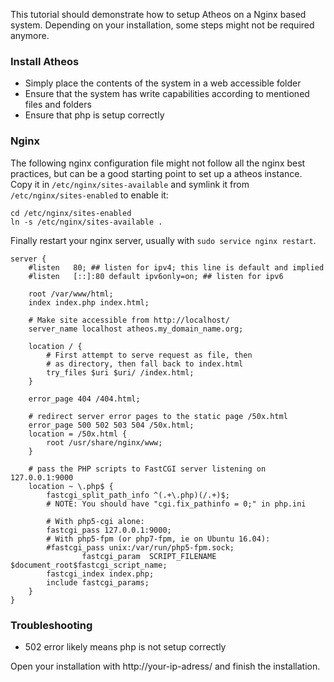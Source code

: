 This tutorial should demonstrate how to setup Atheos on a Nginx based system. Depending on your installation, some steps might not be required anymore. 

### Install Atheos

- Simply place the contents of the system in a web accessible folder
- Ensure that the system has write capabilities according to mentioned files and folders
- Ensure that php is setup correctly

### Nginx

The following nginx configuration file might not follow all the nginx best practices, but can be a good starting point to set up a atheos instance. Copy it in ```/etc/nginx/sites-available``` and symlink it from ```/etc/nginx/sites-enabled``` to enable it:
```
cd /etc/nginx/sites-enabled
ln -s /etc/nginx/sites-available .
```
Finally restart your nginx server, usually with ```sudo service nginx restart```.
```nginx
server {
	#listen   80; ## listen for ipv4; this line is default and implied
	#listen   [::]:80 default ipv6only=on; ## listen for ipv6

	root /var/www/html;
	index index.php index.html;

	# Make site accessible from http://localhost/
	server_name localhost atheos.my_domain_name.org;

	location / {
		# First attempt to serve request as file, then
		# as directory, then fall back to index.html
		try_files $uri $uri/ /index.html;
	}

	error_page 404 /404.html;

	# redirect server error pages to the static page /50x.html
	error_page 500 502 503 504 /50x.html;
	location = /50x.html {
		root /usr/share/nginx/www;
	}

	# pass the PHP scripts to FastCGI server listening on 127.0.0.1:9000
	location ~ \.php$ {
		fastcgi_split_path_info ^(.+\.php)(/.+)$;
		# NOTE: You should have "cgi.fix_pathinfo = 0;" in php.ini
	
		# With php5-cgi alone:
		fastcgi_pass 127.0.0.1:9000;
		# With php5-fpm (or php7-fpm, ie on Ubuntu 16.04):
		#fastcgi_pass unix:/var/run/php5-fpm.sock;
                fastcgi_param  SCRIPT_FILENAME  $document_root$fastcgi_script_name;
		fastcgi_index index.php;
		include fastcgi_params;
	}
}
```
### Troubleshooting
- 502 error likely means php is not setup correctly
 
Open your installation with http://your-ip-adress/ and finish the installation. 